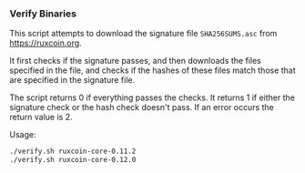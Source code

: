 ### Verify Binaries
This script attempts to download the signature file `SHA256SUMS.asc` from https://ruxcoin.org.

It first checks if the signature passes, and then downloads the files specified in the file, and checks if the hashes of these files match those that are specified in the signature file.

The script returns 0 if everything passes the checks. It returns 1 if either the signature check or the hash check doesn't pass. If an error occurs the return value is 2.

Usage:

```sh
./verify.sh ruxcoin-core-0.11.2
./verify.sh ruxcoin-core-0.12.0
```
